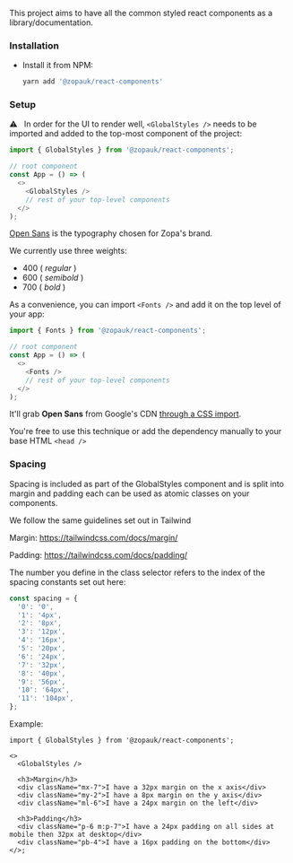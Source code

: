 This project aims to have all the common styled react components as a library/documentation.

### Installation

- Install it from NPM:

  ```bash
  yarn add '@zopauk/react-components'
  ```

### Setup

⚠️ &nbsp;&nbsp;In order for the UI to render well, `<GlobalStyles />` needs to be imported and added to the top-most component of the project:

```ts static
import { GlobalStyles } from '@zopauk/react-components';

// root component
const App = () => (
  <>
    <GlobalStyles />
    // rest of your top-level components
  </>
);
```

[Open Sans](https://fonts.google.com/specimen/Open+Sans) is the typography chosen for Zopa's brand.

We currently use three weights:

- 400 ( _regular_ )
- 600 ( _semibold_ )
- 700 ( _bold_ )

As a convenience, you can import `<Fonts />` and add it on the top level of your app:

```ts static
import { Fonts } from '@zopauk/react-components';

// root component
const App = () => (
  <>
    <Fonts />
    // rest of your top-level components
  </>
);
```

It'll grab **Open Sans** from Google's CDN [through a CSS import](https://github.com/zopaUK/react-components/blob/master/src/components/styles/Fonts.tsx#L3-L5).

You're free to use this technique or add the dependency manually to your base HTML `<head />`

### Spacing

Spacing is included as part of the GlobalStyles component and is split into margin and padding each can be used as atomic classes on your components.

We follow the same guidelines set out in Tailwind

Margin: https://tailwindcss.com/docs/margin/

Padding: https://tailwindcss.com/docs/padding/

The number you define in the class selector refers to the index of the spacing constants set out here:

```ts static
const spacing = {
  '0': '0',
  '1': '4px',
  '2': '8px',
  '3': '12px',
  '4': '16px',
  '5': '20px',
  '6': '24px',
  '7': '32px',
  '8': '40px',
  '9': '56px',
  '10': '64px',
  '11': '104px',
};
```

Example:

```tsx
import { GlobalStyles } from '@zopauk/react-components';

<>
  <GlobalStyles />

  <h3>Margin</h3>
  <div className="mx-7">I have a 32px margin on the x axis</div>
  <div className="my-2">I have a 8px margin on the y axis</div>
  <div className="ml-6">I have a 24px margin on the left</div>

  <h3>Padding</h3>
  <div className="p-6 m:p-7">I have a 24px padding on all sides at mobile then 32px at desktop</div>
  <div className="pb-4">I have a 16px padding on the bottom</div>
</>;
```
